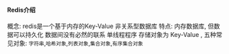 #### Redis介绍
概念:
  redis是一个基于内存的Key-Value 非关系型数据库
特点:
  内存数据库, 但数据可以持久化
  数据间没有必然的联系
  单线程程序
  存储对象为 Key-Value , 五种常见对象: `字符串`,`哈希对象`,`列表对象`,`集合对象`,`有序集合对象`
